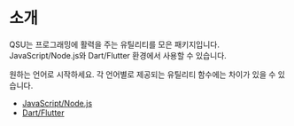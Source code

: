 # 소개

QSU는 프로그래밍에 활력을 주는 유틸리티를 모은 패키지입니다. JavaScript/Node.js와 Dart/Flutter 환경에서 사용할 수 있습니다.

원하는 언어로 시작하세요. 각 언어별로 제공되는 유틸리티 함수에는 차이가 있을 수 있습니다.

- [JavaScript/Node.js](/ko/js/installation)
- [Dart/Flutter](/ko/dart/installation)
